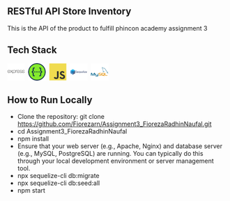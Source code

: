 ## RESTful API Store Inventory

This is the API of the product to fulfill phincon academy assignment 3

## Tech Stack

<div>
<img src="https://github.com/devicons/devicon/blob/master/icons/express/express-original-wordmark.svg" title="Express" alt="Express" width="40" height="40"/>&nbsp;
<img src="https://github.com/devicons/devicon/blob/master/icons/swagger/swagger-original.svg"  title="Swagger" alt="Swagger" width="40" height="40"/>&nbsp;
<img src="https://github.com/devicons/devicon/blob/master/icons/javascript/javascript-original.svg" title="JavaScript" alt="JavaScript" width="40" height="40"/>&nbsp;
<img src="https://github.com/devicons/devicon/blob/master/icons/sequelize/sequelize-original-wordmark.svg" title="Sequelize" alt="Sequelize" width="40" height="40"/>&nbsp;
<img src="https://github.com/devicons/devicon/blob/master/icons/mysql/mysql-original-wordmark.svg" title="mysql" alt="mysql" width="40" height="40"/>&nbsp;
</div>

## How to Run Locally

- Clone the repository: git clone https://github.com/Fiorezarn/Assignment3_FiorezaRadhinNaufal.git
- cd Assignment3_FiorezaRadhinNaufal
- npm install
- Ensure that your web server (e.g., Apache, Nginx) and database server (e.g., MySQL, PostgreSQL) are running. You can typically do this through your local development environment or server management tool.
- npx sequelize-cli db:migrate
- npx sequelize-cli db:seed:all
- npm start
